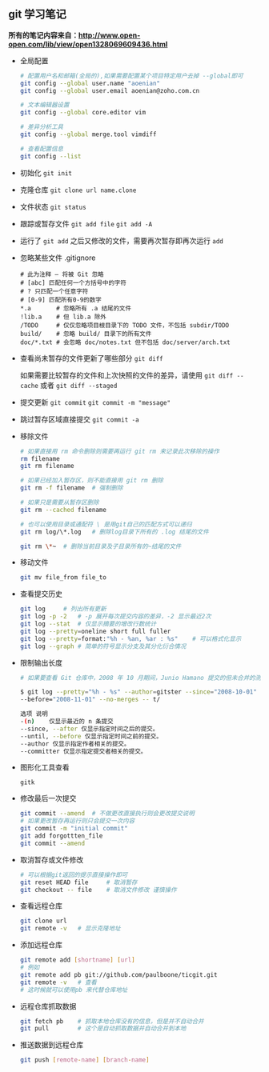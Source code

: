 ## git 学习笔记

**所有的笔记内容来自：http://www.open-open.com/lib/view/open1328069609436.html**

+ 全局配置

    ```bash   
    # 配置用户名和邮箱(全局的),如果需要配置某个项目特定用户去掉 --global即可
    git config --global user.name "aoenian"
    git config --global user.email aoenian@zoho.com.cn

    # 文本编辑器设置
    git config --global core.editor vim

    # 差异分析工具
    git config --global merge.tool vimdiff

    # 查看配置信息
    git config --list
    ```

+ 初始化 `git init`

+ 克隆仓库 `git clone url name.clone`

+ 文件状态 `git status`

+ 跟踪或暂存文件 `git add file` `git add -A`

+ 运行了 `git add` 之后又修改的文件，需要再次暂存即再次运行 `add`

+ 忽略某些文件 .gitignore

    ```
    # 此为注释 – 将被 Git 忽略
    # [abc] 匹配任何一个方括号中的字符
    # ? 只匹配一个任意字符
    # [0-9] 匹配所有0-9的数字
    *.a       # 忽略所有 .a 结尾的文件
    !lib.a    # 但 lib.a 除外
    /TODO     # 仅仅忽略项目根目录下的 TODO 文件，不包括 subdir/TODO
    build/    # 忽略 build/ 目录下的所有文件
    doc/*.txt # 会忽略 doc/notes.txt 但不包括 doc/server/arch.txt
    ```

+ 查看尚未暂存的文件更新了哪些部分 `git diff`
    
    如果需要比较暂存的文件和上次快照的文件的差异，请使用 `git diff --cache`
或者 `git diff --staged`

+ 提交更新 `git commit` `git commit -m "message"`

+ 跳过暂存区域直接提交 `git commit -a`

+ 移除文件

    ```bash
    # 如果直接用 rm 命令删除则需要再运行 git rm 来记录此次移除的操作
    rm filename
    git rm filename
    
    # 如果已经加入暂存区，则不能直接用 git rm 删除
    git rm -f filename  # 强制删除

    # 如果只是需要从暂存区删除
    git rm --cached filename

    # 也可以使用目录或通配符 \ 是用git自己的匹配方式可以递归
    git rm log/\*.log   # 删除log目录下所有的 .log 结尾的文件

    git rm \*~  # 删除当前目录及子目录所有的~结尾的文件
    ```

+ 移动文件

    ```sh
    git mv file_from file_to
    ```

+ 查看提交历史

    ```sh
    git log     # 列出所有更新
    git log -p -2   # -p 展开每次提交内容的差异，-2 显示最近2次
    git log --stat  # 仅显示摘要的增改行数统计
    git log --pretty=oneline short full fuller
    git log --pretty=format:"%h - %an, %ar : %s"    # 可以格式化显示
    git log --graph # 简单的符号显示分支及其分化衍合情况
    ```

+ 限制输出长度

    ```sh
    # 如果要查看 Git 仓库中，2008 年 10 月期间，Junio Hamano 提交的但未合并的测试脚本（位于项目的 t/ 目录下的文件），可以用下面的查询命令：

    $ git log --pretty="%h - %s" --author=gitster --since="2008-10-01" \
   --before="2008-11-01" --no-merges -- t/

    选项 说明
    -(n)	仅显示最近的 n 条提交
    --since, --after 仅显示指定时间之后的提交。
    --until, --before 仅显示指定时间之前的提交。
    --author 仅显示指定作者相关的提交。
    --committer 仅显示指定提交者相关的提交。
    ```

+ 图形化工具查看

    `gitk`

+ 修改最后一次提交

    ```sh
    git commit --amend  # 不做更改直接执行则会更改提交说明
    # 如果更改暂存再运行则只会提交一次内容
    git commit -m "initial commit"
    git add forgottten_file
    git commit --amend
    ```

+ 取消暂存或文件修改

    ```sh
    # 可以根据git返回的提示直接操作即可
    git reset HEAD file     # 取消暂存
    git checkout -- file    # 取消文件修改 谨慎操作
    ```

+ 查看远程仓库

    ```sh
    git clone url
    git remote -v   # 显示克隆地址
    ```

+ 添加远程仓库

    ```sh
    git remote add [shortname] [url]
    # 例如
    git remote add pb git://github.com/paulboone/ticgit.git
    git remote -v   # 查看
    # 这时候就可以使用pb 来代替仓库地址
    ```

+ 远程仓库抓取数据

    ```sh
    git fetch pb    # 抓取本地仓库没有的信息，但是并不自动合并
    git pull        # 这个是自动抓取数据并自动合并到本地
    ```

+ 推送数据到远程仓库

    ```sh
    git push [remote-name] [branch-name]
